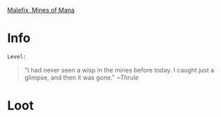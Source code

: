 <!-- TITLE: A Lost Wisp -->

[Malefix, Mines of Mana](malefix)

# Info

```perl
Level: 
```
> "I had never seen a wisp in the mines before today.  I caught just a glimpse, and then it was gone."
> *~Thrule*


# Loot